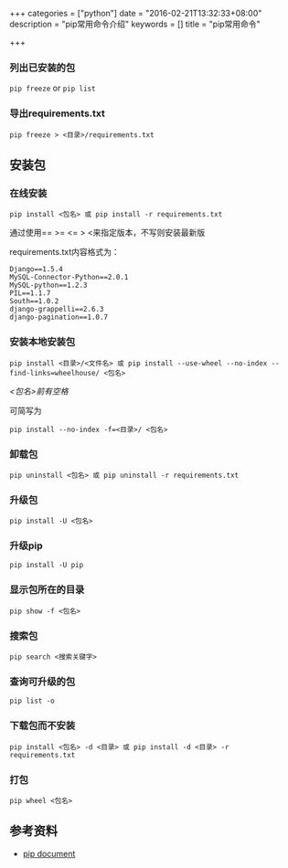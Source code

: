 +++
categories = ["python"]
date = "2016-02-21T13:32:33+08:00"
description = "pip常用命令介绍"
keywords = []
title = "pip常用命令"

+++

### 列出已安装的包
`pip freeze` or `pip list`

### 导出requirements.txt
`pip freeze > <目录>/requirements.txt`

## 安装包
### 在线安装
```
pip install <包名> 或 pip install -r requirements.txt
```
通过使用== >= <= > <来指定版本，不写则安装最新版  

requirements.txt内容格式为：
```
Django==1.5.4
MySQL-Connector-Python==2.0.1
MySQL-python==1.2.3
PIL==1.1.7
South==1.0.2
django-grappelli==2.6.3
django-pagination==1.0.7
```
### 安装本地安装包
```
pip install <目录>/<文件名> 或 pip install --use-wheel --no-index --find-links=wheelhouse/ <包名>
```
*<包名>前有空格*

可简写为
```
pip install --no-index -f=<目录>/ <包名>
```
### 卸载包
```
pip uninstall <包名> 或 pip uninstall -r requirements.txt
```
### 升级包
```
pip install -U <包名>
```
### 升级pip
```
pip install -U pip
```
### 显示包所在的目录
```
pip show -f <包名>
```
### 搜索包
```
pip search <搜索关键字>
```
### 查询可升级的包
```
pip list -o
```
### 下载包而不安装
```
pip install <包名> -d <目录> 或 pip install -d <目录> -r requirements.txt
```
### 打包
```
pip wheel <包名>
```

## 参考资料
+ [pip document](https://pip.pypa.io/en/latest/)